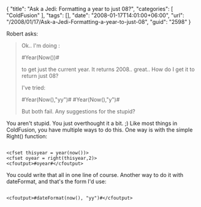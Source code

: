 {
	"title": "Ask a Jedi: Formatting a year to just 08?",
	"categories": [
		"ColdFusion"
	],
	"tags": [],
	"date": "2008-01-17T14:01:00+06:00",
	"url": "/2008/01/17/Ask-a-Jedi-Formatting-a-year-to-just-08",
	"guid": "2598"
}

Robert asks:

<blockquote>
<p>
Ok.. I'm doing :

#Year(Now())#

to get just the current year. It returns 2008.. great.. How do I get it to return just 08?

I've tried:

#Year(Now(),"yy")#
#Year(Now(),"y")#

But both fail. Any suggestions for the stupid?
</p>
</blockquote>

You aren't stupid. You just overthought it a bit. ;) Like most things in ColdFusion, you have multiple ways to do this. One way is with the simple Right() function:

<code>
&lt;cfset thisyear = year(now())&gt;
&lt;cfset oyear = right(thisyear,2)&gt;
&lt;cfoutput&gt;#oyear#&lt;/cfoutput&gt;
</code>

You could write that all in one line of course. Another way to do it with dateFormat, and that's the form I'd use:

<code>
&lt;cfoutput&gt;#dateFormat(now(), "yy")#&lt;/cfoutput&gt;
</code>